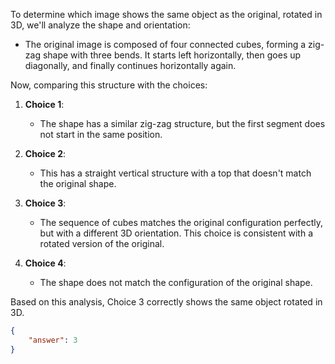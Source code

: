 To determine which image shows the same object as the original, rotated in 3D, we'll analyze the shape and orientation:

- The original image is composed of four connected cubes, forming a zig-zag shape with three bends. It starts left horizontally, then goes up diagonally, and finally continues horizontally again.

Now, comparing this structure with the choices:

1. **Choice 1**:
   - The shape has a similar zig-zag structure, but the first segment does not start in the same position.

2. **Choice 2**:
   - This has a straight vertical structure with a top that doesn't match the original shape.

3. **Choice 3**:
   - The sequence of cubes matches the original configuration perfectly, but with a different 3D orientation. This choice is consistent with a rotated version of the original.

4. **Choice 4**:
   - The shape does not match the configuration of the original shape.

Based on this analysis, Choice 3 correctly shows the same object rotated in 3D.

```json
{
    "answer": 3
}
```